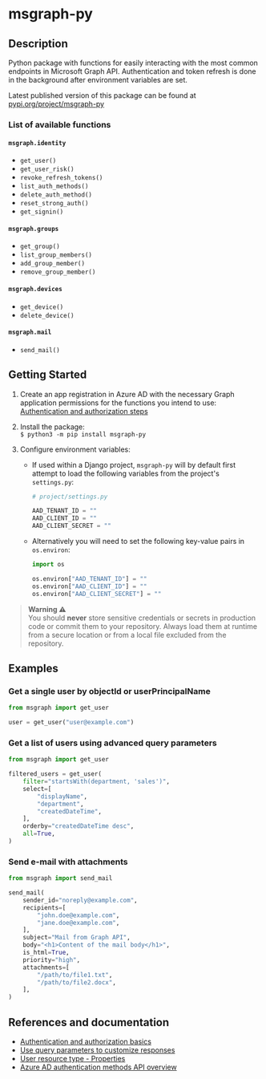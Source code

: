 # msgraph-py

## Description

Python package with functions for easily interacting with the most common endpoints in Microsoft Graph API.
Authentication and token refresh is done in the background after environment variables are set.

Latest published version of this package can be found at [pypi.org/project/msgraph-py](https://pypi.org/project/msgraph-py/)

### List of available functions

#### `msgraph.identity`
- `get_user()`
- `get_user_risk()`
- `revoke_refresh_tokens()`
- `list_auth_methods()`
- `delete_auth_method()`
- `reset_strong_auth()`
- `get_signin()`

#### `msgraph.groups`
- `get_group()`
- `list_group_members()`
- `add_group_member()`
- `remove_group_member()`

#### `msgraph.devices`
- `get_device()`
- `delete_device()`

#### `msgraph.mail`
- `send_mail()`

## Getting Started

1. Create an app registration in Azure AD with the necessary Graph application permissions for the functions you intend to use:  
[Authentication and authorization steps](https://learn.microsoft.com/en-us/graph/auth-v2-service?tabs=http#authentication-and-authorization-steps)

2. Install the package:  
`$ python3 -m pip install msgraph-py`

3. Configure environment variables:
    * If used within a Django project, `msgraph-py` will by default first attempt to load the following variables from the project's `settings.py`:

        ```python
        # project/settings.py

        AAD_TENANT_ID = ""
        AAD_CLIENT_ID = ""
        AAD_CLIENT_SECRET = ""
        ```

    * Alternatively you will need to set the following key-value pairs in `os.environ`:

        ```python
        import os

        os.environ["AAD_TENANT_ID"] = ""
        os.environ["AAD_CLIENT_ID"] = ""
        os.environ["AAD_CLIENT_SECRET"] = ""
        ```

> **Warning &#9888;&#65039;**  
> You should **never** store sensitive credentials or secrets in production code or commit them to your repository. Always load them at runtime from a secure location or from a local file excluded from the repository.

## Examples

### Get a single user by objectId or userPrincipalName
```python
from msgraph import get_user

user = get_user("user@example.com")
```

### Get a list of users using advanced query parameters

```python
from msgraph import get_user

filtered_users = get_user(
    filter="startsWith(department, 'sales')",
    select=[
        "displayName",
        "department",
        "createdDateTime",
    ],
    orderby="createdDateTime desc",
    all=True,
)
```

### Send e-mail with attachments

```python
from msgraph import send_mail

send_mail(
    sender_id="noreply@example.com",
    recipients=[
        "john.doe@example.com",
        "jane.doe@example.com",
    ],
    subject="Mail from Graph API",
    body="<h1>Content of the mail body</h1>",
    is_html=True,
    priority="high",
    attachments=[
        "/path/to/file1.txt",
        "/path/to/file2.docx",
    ],
)
```

## References and documentation

- [Authentication and authorization basics](https://learn.microsoft.com/en-us/graph/auth/auth-concepts)
- [Use query parameters to customize responses](https://learn.microsoft.com/en-us/graph/query-parameters)
- [User resource type - Properties](https://learn.microsoft.com/en-us/graph/api/resources/user?view=graph-rest-1.0#properties)
- [Azure AD authentication methods API overview](https://learn.microsoft.com/en-us/graph/api/resources/authenticationmethods-overview)
